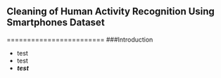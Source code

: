 ## Cleaning of Human Activity Recognition Using Smartphones Dataset
========================
###Introduction
* test
* test
*  ***test***
